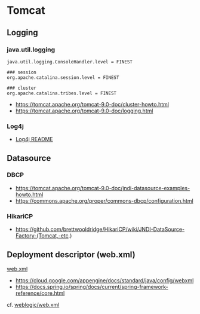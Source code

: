 # Tomcat

## Logging

### java.util.logging

```properties
java.util.logging.ConsoleHandler.level = FINEST

### session
org.apache.catalina.session.level = FINEST

### cluster
org.apache.catalina.tribes.level = FINEST
```

- https://tomcat.apache.org/tomcat-9.0-doc/cluster-howto.html
- https://tomcat.apache.org/tomcat-9.0-doc/logging.html

### Log4j

- [Log4j README](https://link)

## Datasource

### DBCP

- https://tomcat.apache.org/tomcat-9.0-doc/jndi-datasource-examples-howto.html
- https://commons.apache.org/proper/commons-dbcp/configuration.html

### HikariCP

- https://github.com/brettwooldridge/HikariCP/wiki/JNDI-DataSource-Factory-(Tomcat,-etc.)

## Deployment descriptor (web.xml)

[web.xml](/tomcat/instance/web.xml)

- https://cloud.google.com/appengine/docs/standard/java/config/webxml
- https://docs.spring.io/spring/docs/current/spring-framework-reference/core.html

cf. [weblogic/web.xml](/weblogic/web.xml)
